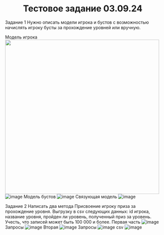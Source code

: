 <h1 align="center">Тестовое задание 03.09.24</h1>

Задание 1
   Нужно описать модели игрока и бустов с возможностью начислять игроку бусты за прохождение уровней или вручную.

  Модель игрока <br>
  <img src="https://github.com/user-attachments/assets/82542e0e-5ae7-447e-a49f-c5342832ab20" width="500">
   ![image](https://github.com/user-attachments/assets/82542e0e-5ae7-447e-a49f-c5342832ab20)
  Модель бустов
  ![image](https://github.com/user-attachments/assets/ebb2a0c9-6935-4fce-b3f8-1f8638be4fef)
  Связующая модель 
  ![image](https://github.com/user-attachments/assets/80f68734-684b-484e-abb4-ca5e28272353)

Задание 2
   Написать два метода
      Присвоение игроку приза за прохождение уровня.
      Выгрузку в csv следующих данных: id игрока, название уровня, пройден ли уровень, полученный приз за уровень. Учесть, что записей может быть 100 000 и более.
    Первая часть 
    ![image](https://github.com/user-attachments/assets/786c3049-49d8-46f6-8bdd-e06437d23716)
    Запросы
    ![image](https://github.com/user-attachments/assets/31d7007b-a54a-472a-b7eb-a83272648235)
    Вторая 
    ![image](https://github.com/user-attachments/assets/b8dbaeb1-5842-47f2-8f20-3c43fb3d385d)
    Запросы 
    ![image](https://github.com/user-attachments/assets/3aa0c809-6c70-45a6-af16-50df864f8df1)
    csv 
    ![image](https://github.com/user-attachments/assets/62736c7b-ebea-457c-8c1f-309c87f63e8a)
